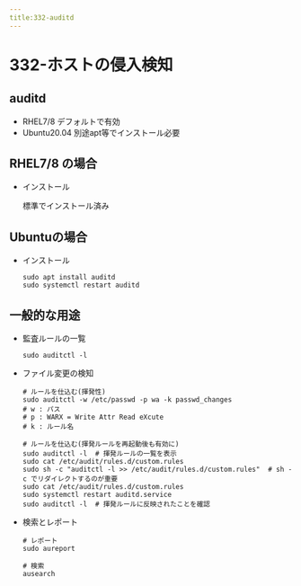 ```yaml
---
title:332-auditd
---
```


# 332-ホストの侵入検知

## auditd

- RHEL7/8 デフォルトで有効
- Ubuntu20.04 別途apt等でインストール必要

## RHEL7/8 の場合

- インストール
  
  標準でインストール済み


## Ubuntuの場合

- インストール

   ```
   sudo apt install auditd
   sudo systemctl restart auditd
   ```

## 一般的な用途

- 監査ルールの一覧

  ```
  sudo auditctl -l
  ```

- ファイル変更の検知

  ```
  # ルールを仕込む(揮発性)
  sudo auditctl -w /etc/passwd -p wa -k passwd_changes
  # w : パス
  # p : WARX = Write Attr Read eXcute 
  # k : ルール名
  
  # ルールを仕込む(揮発ルールを再起動後も有効に)
  sudo auditctl -l  # 揮発ルールの一覧を表示
  sudo cat /etc/audit/rules.d/custom.rules
  sudo sh -c "auditctl -l >> /etc/audit/rules.d/custom.rules"  # sh -c でリダイレクトするのが重要
  sudo cat /etc/audit/rules.d/custom.rules  
  sudo systemctl restart auditd.service
  sudo auditctl -l  # 揮発ルールに反映されたことを確認
  ```

- 検索とレポート

  ```
  # レポート
  sudo aureport 
  
  # 検索
  ausearch  
  ```

